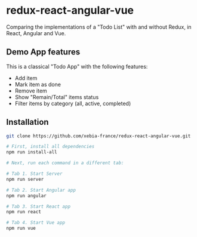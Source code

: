 # redux-react-angular-vue

Comparing the implementations of a "Todo List" with and without Redux, in React, Angular and Vue.

## Demo App features

This is a classical "Todo App" with the following features:

- Add item
- Mark item as done
- Remove item
- Show "Remain/Total" items status
- Filter items by category (all, active, completed)

## Installation

```bash
git clone https://github.com/xebia-france/redux-react-angular-vue.git

# First, install all dependencies
npm run install-all

# Next, run each command in a different tab:

# Tab 1. Start Server
npm run server

# Tab 2. Start Angular app
npm run angular

# Tab 3. Start React app
npm run react

# Tab 4. Start Vue app
npm run vue
```
